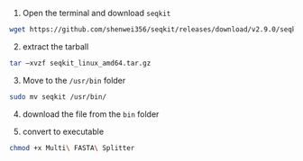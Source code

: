 1. Open the terminal and download  `seqkit`

```Bash
wget https://github.com/shenwei356/seqkit/releases/download/v2.9.0/seqkit_linux_amd64.tar.gz
```
2. extract the tarball

```Bash
tar –xvzf seqkit_linux_amd64.tar.gz
```
3. Move to the `/usr/bin` folder

```Bash
sudo mv seqkit /usr/bin/
```  
4. download the file from the `bin` folder

5. convert to executable
```Bash
chmod +x Multi\ FASTA\ Splitter
```
